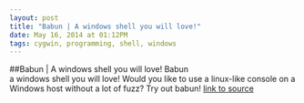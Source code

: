 ```yaml
---
layout: post
title: "Babun | A windows shell you will love!"
date: May 16, 2014 at 01:12PM
tags: cygwin, programming, shell, windows
---
```

##Babun | A windows shell you will love!
Babun  
a windows shell you will love!
Would you like to use a linux-like console on a Windows host without a lot of fuzz? Try out babun!
[link to source](http://babun.github.io/) 
